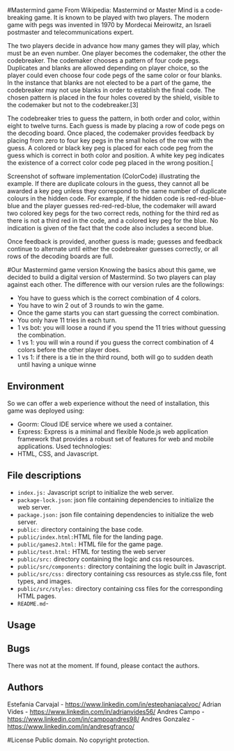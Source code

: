 #Mastermind game
From Wikipedia: Mastermind or Master Mind is a code-breaking game. It is known to be played with two players. The modern game with pegs was invented in 1970 by Mordecai Meirowitz, an Israeli postmaster and telecommunications expert.

The two players decide in advance how many games they will play, which must be an even number. One player becomes the codemaker, the other the codebreaker. The codemaker chooses a pattern of four code pegs. Duplicates and blanks are allowed depending on player choice, so the player could even choose four code pegs of the same color or four blanks. In the instance that blanks are not elected to be a part of the game, the codebreaker may not use blanks in order to establish the final code. The chosen pattern is placed in the four holes covered by the shield, visible to the codemaker but not to the codebreaker.[3]

The codebreaker tries to guess the pattern, in both order and color, within eight to twelve turns. Each guess is made by placing a row of code pegs on the decoding board. Once placed, the codemaker provides feedback by placing from zero to four key pegs in the small holes of the row with the guess. A colored or black key peg is placed for each code peg from the guess which is correct in both color and position. A white key peg indicates the existence of a correct color code peg placed in the wrong position.[

Screenshot of software implementation (ColorCode) illustrating the example.
If there are duplicate colours in the guess, they cannot all be awarded a key peg unless they correspond to the same number of duplicate colours in the hidden code. For example, if the hidden code is red-red-blue-blue and the player guesses red-red-red-blue, the codemaker will award two colored key pegs for the two correct reds, nothing for the third red as there is not a third red in the code, and a colored key peg for the blue. No indication is given of the fact that the code also includes a second blue.

Once feedback is provided, another guess is made; guesses and feedback continue to alternate until either the codebreaker guesses correctly, or all rows of the decoding boards are full.

#Our Mastermind game version
Knowing the basics about this game, we decided to build a digital version of Mastermind. So two players can play against each other. The difference with our version rules are the followings:
- You have to guess which is the correct combination of 4 colors.
- You have to win 2 out of 3 rounds to win the game.
- Once the game starts you can start guessing the correct combination.
- You only have 11 tries in each turn.
- 1 vs bot: you will loose a round if you spend the 11 tries without guessing the combination.
- 1 vs 1: you will win a round if you guess the correct combination of 4 colors before the other player does.
- 1 vs 1: if there is a tie in the third round, both will go to sudden death until having a unique winne

## Environment
So we can offer a web experience without the need of installation, this game was deployed using:
- Goorm: Cloud IDE service where we used a container.
- Express: Express is a minimal and flexible Node.js web application framework that provides a robust set of features for web and mobile applications.
Used technologies:
- HTML, CSS, and Javascript.

## File descriptions
- `index.js:` Javascript script to initialize the web server.
- `package-lock.json`: json file containing dependencies to initialize the web server.
- `package.json:` json file containing dependencies to initialize the web server.
- `public:` directory containing the base code.
- `public/index.html:`HTML file for the landing page.
- `public/games2.html:` HTML file for the game page.
- `public/test.html:` HTML for testing the web server
- `public/src:` directory containing the logic and css resources.
- `public/src/components:` directory containing the logic built in Javascript.
- `public/src/css:` directory containing css resources as style.css file, font types, and images.
- `public/src/styles:` directory containing css files for the corresponding HTML pages.
- `README.md`-

## Usage

## Bugs
There was not at the moment. If found, please contact the authors.

## Authors
Estefania Carvajal - https://www.linkedin.com/in/estephaniacalvoc/
Adrian Vides - https://www.linkedin.com/in/adrianvides56/
Andres Campo - https://www.linkedin.com/in/campoandres98/
Andres Gonzalez - https://www.linkedin.com/in/andresgfranco/

#License
Public domain. No copyright protection.

